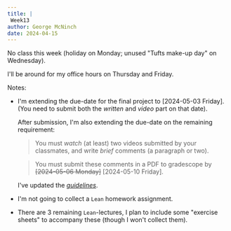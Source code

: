 ```yaml
---
title: |
 Week13 
author: George McNinch  
date: 2024-04-15
---
```


No class this week (holiday on Monday; unused "Tufts make-up day" on Wednesday).

I'll be around for my office hours on Thursday and Friday.

Notes:

- I'm extending the due-date for the final project to [2024-05-03 Friday].
  (You need to submit both the *written* and *video* part on that date).

  After submission, I'm also extending the due-date on the remaining requirement:

  > You must *watch* (at least) two videos submitted by your
  > classmates, and write *brief* comments (a paragraph or two).

  >You must submit these comments in a PDF to gradescope by
  >~~[2024-05-06 Monday]~~ [2024-05-10 Friday].

  I've updated the [*guidelines*](final-project-guidelines.html).

- I'm not going to collect a `Lean` homework assignment.

- There are 3 remaining `Lean`-lectures, I plan to include some
  "exercise sheets" to accompany these (though I won't collect them).


